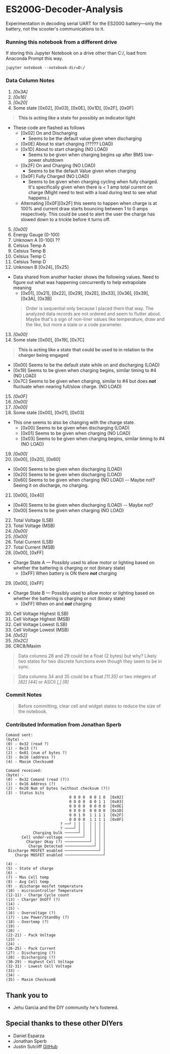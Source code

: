 # ES200G-Decoder-Analysis
Experimentation in decoding serial UART for the ES200G battery—only the battery, not the scooter's communications to it.


### Running this notebook from a different drive
If storing this Jupyter Notebook on a drive other than C:/, load from Anaconda Prompt this way.

```
jupyter notebook --notebook-dir=D:/
```

### Data Column Notes
1. _[0x3A]_
2. _[0x16]_
3. _[0x20]_
4. Some state [0x02], [0x03], [0x0E], [0x1D], [0x2F], [0x0F]
  > __This is acting like a state for possibly an indicator light__

  * These code are flashed as follows
    * [0x02] On and Discharging
      * Seems to be the default value given when discharging
    * [0x0E] About to start charging (????? LOAD)
    * [0x1D] About to start charging (NO LOAD)
      * Seems to be given when charging begins up after BMS low-power shutdown
    * [0x2F] On and Charging (NO LOAD)
      * Seems to be the default Value given when charging
    * [0x0F] Fully Charged (NO LOAD)
      * Seems to be given when charging cycling when fully charged. It's specifically given when there is < 1 amp total current on charge (Might need to test with a load during test to see what happens.)
    * Alternating [0x0F][0x2F] this seems to happen when charge is at 100% and current draw starts bouncing between 1 to 0 amps respectively. This could be used to alert the user the charge has slowed down to a trickle before it turns off.
5. _[0x00]_
6. Energy Gauge (0-100)
7. Unknown A (0-100) ??
8. Celsius Temp A
9. Celsius Temp B
10. Celsius Temp C
11. Celsius Temp D
12. Unknown B [0x24], [0x25]
  * Data shared from another hacker shows the following values. Need to figure out what was happening concurrently to help extrapolate meaning
    * [0x01], [0x21], [0x22], [0x29], [0x2E], [0x33], [0x36], [0x39], [0x3A], [0x3B]
    > Order is sequential only because I placed them that way. The analyzed data records are not ordered and seem to flutter about. Maybe that's a sign of non-liner values like temperature, draw and the like, but more a state or a code parameter.

13. _[0x00]_
14. Some state [0x00], [0x19], [0x7C]
  > __This is acting like a state that could be used to in relation to the charger being engaged__

  * [0x00] Seems to be the default state while on and discharging (LOAD)
  * [0x19] Seems to be given when charging begins, similar timing to #4 (NO LOAD)
  * [0x7C] Seems to be given when charging, similar to #4 but does _**not**_ fluctuate when nearing full/slow charge. (NO LOAD)
15. _[0x0F]_
16. _[0x00]_
17. _[0x00]_
18. Some state [0x00], [0x01], [0x03]
  * This one seems to also be changing with the charge state.
      * [0x00] Seems to be given when discharging (LOAD)
      * [0x01] Seems to be given when charging (NO LOAD)
      * [0x03] Seems to be given when charging begins, similar timing to #4 (NO LOAD)
19. _[0x00]_
20. [0x00], [0x20], [0x60]
  * [0x00] Seems to be given when discharging (LOAD)
  * [0x20] Seems to be given when discharging (LOAD)
  * [0x60] Seems to be given when charging (NO LOAD) -- Maybe not? Seeing it on discharge, no charging.
21. [0x00], [0x40]
  * [0x40] Seems to be given when discharging (LOAD) -- Maybe not?
  * [0x00] Seems to be given when charging (NO LOAD)
22. Total Voltage (LSB)
23. Total Voltage (MSB)
24. _[0x00]_
25. _[0x00]_
26. Total Current (LSB)
27. Total Current (MSB)
28. [0x00], [0xFF]
  * Charge State A — Possibly used to allow motor or lighting based on whether the battering is charging or not (binary state)
      * [0xFF] When battery is ON there  _**not**_ charging
29. [0x00], [0xFF]
  * Charge State B — Possibly used to allow motor or lighting based on whether the battering is charging or not (binary state)
      * [0xFF] When on and _**not**_ charging
30. Cell Voltage Highest (LSB)
31. Cell Voltage Highest (MSB)
32. Cell Voltage Lowest (LSB)
33. Cell Voltage Lowest (MSB)
34. _[0x52]_
35. _[0x2C]_
36. CRC8/Maxim

> Data columns 28 and 29 could be a float (2 bytes) but why? Likely two states for two discrete functions even though they seem to be in sync.

> Data columns 34 and 35 could be a float _[11.35]_ or two integers of _[82]_ _[44]_ or ASCII _[,]_ _[R]_

### Commit Notes
> Before committing, clear cell and widget states to reduce the size of the notebook.



### Contributed Information from Jonathan Sperb
```
Comand sent:
(byte) -
(0) - 0x32 (read ?)
(1) - 0x13 (?)
(2) - 0x01 (num of bytes ?)
(3) - 0x16 (address ?)
(4) - Maxim Checksum8

Comand received:
(byte) -
(0) - 0x32 Comand (read (?))
(1) - 0x16 Address (?)
(2) - 0x20 Num of bytes (without checksum (?))
(3) - Status bits
                            0 0 0 0  0 0 1 0  [0x02]
                            0 0 0 0  0 0 1 1  [0x03]
                            0 0 0 0  0 0 0 0  [0x0E]
                            0 0 0 0  0 0 0 0  [0x1D]
                            0 0 1 0  1 1 1 1  [0x2F]
                            0 0 0 0  1 1 1 1  [0x0F]
                        ? ──┘ │ │ │  │ │ │ │
                        ? ────┘ │ │  │ │ │ │
            Charging bulk ──────┘ │  │ │ │ │
       Cell under-voltage ────────┘  │ │ │ │
         Charger Okay (?) ───────────┘ │ │ │
          Charge Detected ─────────────┘ │ │
 Discharge MOSFET enabled ───────────────┘ │
    Charge MOSFET enabled ─────────────────┘

(4) -
(5) - State of charge
(6) -
(7) - Max Cell temp
(8) - Avg Cell temp
(9) - discharge mosfet temperature
(10) - microcontroller Temperature
(12-11) - Charge Cycle count
(13) - Charger OnOff (?)
(14) -
(15) -
(16) - Overvoltage (?)
(17) - Low Power/Standby (?)
(18) - Overtemp (?)
(19) -
(20) -
(22-21) - Pack Voltage
(23) -
(24) -
(26-25) - Pack Current
(27) - Discharging (?)
(28) - Discharging (?)
(30-29) - Highest Cell Voltage
(32-31) - Lowest Cell Voltage
(33) -
(34) -
(35) - Maxim Checksum8
```


## Thank you to
* Jehu Garcia and the DIY community he's fostered.

## Special thanks to these other DIYers
* Daniel Esparza
* Jonathan Sperb
* Justin Sutcliff [GitHub](#https://github.com/DookieSheets/OKAI-Battery-Lib)
